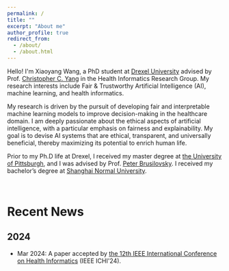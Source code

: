 ```yaml
---
permalink: /
title: ""
excerpt: "About me"
author_profile: true
redirect_from: 
  - /about/
  - /about.html
---
```


Hello! I'm Xiaoyang Wang, a PhD student at [Drexel University](https://drexel.edu) advised by Prof. [Christopher C. Yang](https://cci.drexel.edu/faculty/cyang/) in the Health Informatics Research Group. My research interests include Fair & Trustworthy Artificial Intelligence (AI), machine learning, and health informatics.

My research is driven by the pursuit of developing fair and interpretable machine learning models to improve decision-making in the healthcare domain. I am deeply passionate about the ethical aspects of artificial intelligence, with a particular emphasis on fairness and explainability. My goal is to devise AI systems that are ethical, transparent, and universally beneficial, thereby maximizing its potential to enrich human life.

Prior to my Ph.D life at Drexel, I received my master degree at [the University of Pittsburgh](https://www.pitt.edu/), and I was advised by Prof. [Peter Brusilovsky](https://www.sci.pitt.edu/people/peter-brusilovsky). I received my bachelor’s degree at [Shanghai Normal University](https://shnu.edu.cn/).

<br>

Recent News
======

2024
------

- Mar 2024: A paper accepted by [the 12th IEEE International Conference on Health Informatics](https://ieeeichi2024.github.io) (IEEE ICHI'24).

